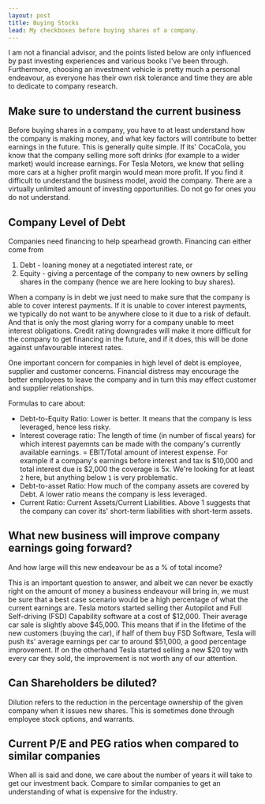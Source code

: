 ```yaml
---
layout: post
title: Buying Stocks
lead: My checkboxes before buying shares of a company.
---
```


I am not a financial advisor, and the points listed below are only influenced by past investing experiences and various books I've been through. Furthermore, choosing an investment vehicle is pretty much a personal endeavour, as everyone has their own risk tolerance and time they are able to dedicate to company research.

## Make sure to understand the current business

Before buying shares in a company, you have to at least understand how the company is making money, and what key factors will contribute to better earnings in the future. This is generally quite simple. If its' CocaCola, you know that the company selling more soft drinks (for example to a wider market) would increase earnings. For Tesla Motors, we know that selling more cars at a higher profit margin would mean more profit. If you find it difficult to understand the business model, avoid the company. There are a virtually unlimited amount of investing opportunities. Do not go for ones you do not understand.

## Company Level of Debt

Companies need financing to help spearhead growth. Financing can either come from 
1. Debt - loaning money at a negotiated interest rate, or 
2. Equity - giving a percentage of the company to new owners by selling shares in the company (hence we are here looking to buy shares).

When a company is in debt we just need to make sure that the company is able to cover interest payments. If it is unable to cover interest payments, we typically do not want to be anywhere close to it due to a risk of default. And that is only the most glaring worry for a company unable to meet interest obligations. Credit rating downgrades will make it more difficult for the company to get financing in the future, and if it does, this will be done against unfavourable interest rates.

One important concern for companies in high level of debt is employee, supplier and customer concerns. Financial distress may encourage the better employees to leave the company and in turn this may effect customer and supplier relationships.


Formulas to care about:

- Debt-to-Equity Ratio: Lower is better. It means that the company is less leveraged, hence less risky.
- Interest coverage ratio: The length of time (in number of fiscal years) for which interest payemnts can be made with the company's currently available earnings. = EBIT/Total amount of interest expense. For example if a company's earnings before interest and tax is $10,000 and total interest due is $2,000 the coverage is 5x. We're looking for at least `2` here, but anything below `1` is very problematic.
- Debt-to-asset Ratio: How much of the company assets are covered by Debt. A lower ratio means the company is less leveraged.
- Current Ratio: Current Assets/Current Liabilities. Above 1 suggests that the company can cover its' short-term liabilities with short-term assets.

## What new business will improve company earnings going forward?

And how large will this new endeavour be as a % of total income?

This is an important question to answer, and albeit we can never be exactly right on the amount of money a business endeavour will bring in, we must be sure that a best case scenario would be a high percentage of what the current earnings are. Tesla motors started selling ther Autopilot and Full Self-driving (FSD) Capability software at a cost of $12,000. Their average car sale is slightly above $45,000. This means that if in the lifetime of the new customers (buying the car), if half of them buy FSD Software, Tesla will push its' average earnings per car to around $51,000, a good percentage improvement. If on the otherhand Tesla started selling a new $20 toy with every car they sold, the improvement is not worth any of our attention.

## Can Shareholders be diluted?

Dilution refers to the reduction in the percentage ownership of the given company when it issues new shares. This is sometimes done through employee stock options, and warrants.

## Current P/E and PEG ratios when compared to similar companies

When all is said and done, we care about the number of years it will take to get our investment back. Compare to similar companies to get an understanding of what is expensive for the industry.
